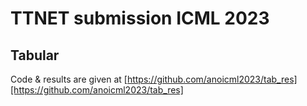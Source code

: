 # TTNET submission ICML 2023

## Tabular

Code & results are given at [https://github.com/anoicml2023/tab_res][https://github.com/anoicml2023/tab_res]



